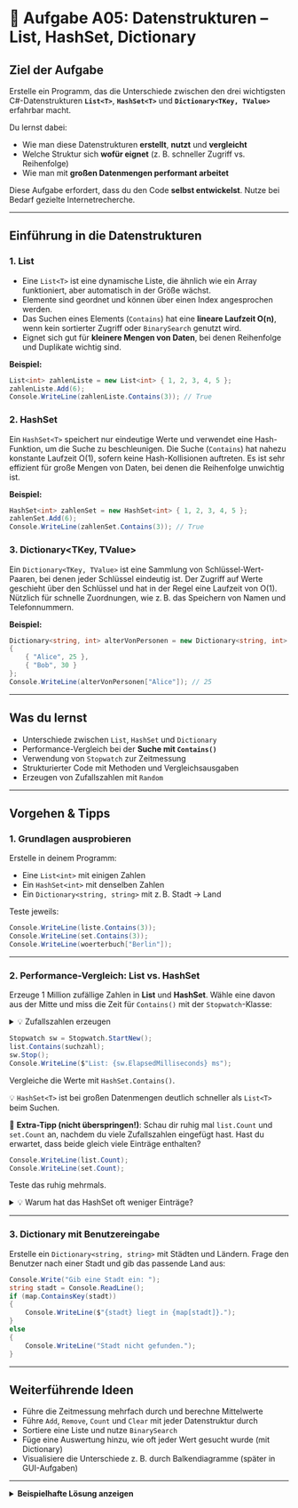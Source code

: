# 🔵 Aufgabe A05: Datenstrukturen – List, HashSet, Dictionary

## Ziel der Aufgabe

Erstelle ein Programm, das die Unterschiede zwischen den drei wichtigsten C#-Datenstrukturen **`List<T>`**, **`HashSet<T>`** und **`Dictionary<TKey, TValue>`** erfahrbar macht.

Du lernst dabei:

* Wie man diese Datenstrukturen **erstellt**, **nutzt** und **vergleicht**
* Welche Struktur sich **wofür eignet** (z. B. schneller Zugriff vs. Reihenfolge)
* Wie man mit **großen Datenmengen performant arbeitet**

Diese Aufgabe erfordert, dass du den Code **selbst entwickelst**. Nutze bei Bedarf gezielte Internetrecherche.

---

## Einführung in die Datenstrukturen

### **1. List<T>**

* Eine `List<T>` ist eine dynamische Liste, die ähnlich wie ein Array funktioniert, aber automatisch in der Größe wächst.
* Elemente sind geordnet und können über einen Index angesprochen werden.
* Das Suchen eines Elements (`Contains`) hat eine **lineare Laufzeit O(n)**, wenn kein sortierter Zugriff oder `BinarySearch` genutzt wird.
* Eignet sich gut für **kleinere Mengen von Daten**, bei denen Reihenfolge und Duplikate wichtig sind.

**Beispiel:**

```csharp
List<int> zahlenListe = new List<int> { 1, 2, 3, 4, 5 };
zahlenListe.Add(6);
Console.WriteLine(zahlenListe.Contains(3)); // True
```

### **2. HashSet<T>**

Ein `HashSet<T>` speichert nur eindeutige Werte und verwendet eine Hash-Funktion, um die Suche zu beschleunigen.
Die Suche (`Contains`) hat nahezu konstante Laufzeit O(1), sofern keine Hash-Kollisionen auftreten.
Es ist sehr effizient für große Mengen von Daten, bei denen die Reihenfolge unwichtig ist.

**Beispiel:**

```csharp
HashSet<int> zahlenSet = new HashSet<int> { 1, 2, 3, 4, 5 };
zahlenSet.Add(6);
Console.WriteLine(zahlenSet.Contains(3)); // True
```

### **3. Dictionary\<TKey, TValue>**

Ein `Dictionary<TKey, TValue>` ist eine Sammlung von Schlüssel-Wert-Paaren, bei denen jeder Schlüssel eindeutig ist.
Der Zugriff auf Werte geschieht über den Schlüssel und hat in der Regel eine Laufzeit von O(1).
Nützlich für schnelle Zuordnungen, wie z. B. das Speichern von Namen und Telefonnummern.

**Beispiel:**

```csharp
Dictionary<string, int> alterVonPersonen = new Dictionary<string, int>
{
    { "Alice", 25 },
    { "Bob", 30 }
};
Console.WriteLine(alterVonPersonen["Alice"]); // 25
```

---

## Was du lernst

* Unterschiede zwischen `List`, `HashSet` und `Dictionary`
* Performance-Vergleich bei der **Suche mit `Contains()`**
* Verwendung von `Stopwatch` zur Zeitmessung
* Strukturierter Code mit Methoden und Vergleichsausgaben
* Erzeugen von Zufallszahlen mit `Random`

---

## Vorgehen & Tipps

### 1. Grundlagen ausprobieren

Erstelle in deinem Programm:

* Eine `List<int>` mit einigen Zahlen
* Ein `HashSet<int>` mit denselben Zahlen
* Ein `Dictionary<string, string>` mit z. B. Stadt → Land

Teste jeweils:

```csharp
Console.WriteLine(liste.Contains(3));
Console.WriteLine(set.Contains(3));
Console.WriteLine(woerterbuch["Berlin"]);
```

---

### 2. Performance-Vergleich: List vs. HashSet

Erzeuge 1 Million zufällige Zahlen in **List** und **HashSet**. Wähle eine davon aus der Mitte und miss die Zeit für `Contains()` mit der `Stopwatch`-Klasse:

<details>
<summary>💡 Zufallszahlen erzeugen</summary>
Nutze `Random`, um Zufallszahlen zu generieren – z. B. für spätere Tests mit großen Datenmengen:

```csharp
Random zufall = new Random();
int zahl = zufall.Next(1, 100); // Zahl zwischen 1 und 99
```
</details>

```csharp
Stopwatch sw = Stopwatch.StartNew();
list.Contains(suchzahl);
sw.Stop();
Console.WriteLine($"List: {sw.ElapsedMilliseconds} ms");
```

Vergleiche die Werte mit `HashSet.Contains()`.

💡 `HashSet<T>` ist bei großen Datenmengen deutlich schneller als `List<T>` beim Suchen.

🤔 **Extra-Tipp (nicht überspringen!)**: Schau dir ruhig mal `list.Count` und `set.Count` an, nachdem du viele Zufallszahlen eingefügt hast. Hast du erwartet, dass beide gleich viele Einträge enthalten?

```csharp
Console.WriteLine(list.Count);
Console.WriteLine(set.Count);
```

Teste das ruhig mehrmals.

<details>
<summary>💡 Warum hat das HashSet oft weniger Einträge?</summary>
Weil ein `HashSet` keine doppelten Werte erlaubt! Wenn du z. B. denselben zufälligen Wert mehrmals erzeugst, wird er in der `List` mehrfach eingefügt – im `HashSet` jedoch **nur einmal gespeichert**. So entsteht automatisch eine Art Duplikat-Filter.
</details>

---

### 3. Dictionary mit Benutzereingabe

Erstelle ein `Dictionary<string, string>` mit Städten und Ländern. Frage den Benutzer nach einer Stadt und gib das passende Land aus:

```csharp
Console.Write("Gib eine Stadt ein: ");
string stadt = Console.ReadLine();
if (map.ContainsKey(stadt))
{
    Console.WriteLine($"{stadt} liegt in {map[stadt]}.");
}
else
{
    Console.WriteLine("Stadt nicht gefunden.");
}
```

---

## Weiterführende Ideen

* Führe die Zeitmessung mehrfach durch und berechne Mittelwerte
* Führe `Add`, `Remove`, `Count` und `Clear` mit jeder Datenstruktur durch
* Sortiere eine Liste und nutze `BinarySearch`
* Füge eine Auswertung hinzu, wie oft jeder Wert gesucht wurde (mit Dictionary)
* Visualisiere die Unterschiede z. B. durch Balkendiagramme (später in GUI-Aufgaben)

---

<details>
<summary><strong>Beispielhafte Lösung anzeigen</strong></summary>

```csharp
using System;
using System.Collections.Generic;
using System.Diagnostics;

class Program
{
    static void Main()
    {
        // 1. Strukturen testen
        List<int> zahlenListe = new List<int> { 1, 2, 3, 4, 5 };
        HashSet<int> zahlenSet = new HashSet<int> { 1, 2, 3, 4, 5 };
        Dictionary<string, string> stadtLand = new Dictionary<string, string>
        {
            { "Berlin", "Deutschland" },
            { "Paris", "Frankreich" },
            { "Madrid", "Spanien" }
        };

        Console.WriteLine(zahlenListe.Contains(3));
        Console.WriteLine(zahlenSet.Contains(3));
        Console.WriteLine(stadtLand["Berlin"]);

        // 2. Performance-Test
        List<int> listTest = new List<int>();
        HashSet<int> setTest = new HashSet<int>();
        Random rand = new Random();

        for (int i = 0; i < 1000000; i++)
        {
            int num = rand.Next(1, 2000000);
            listTest.Add(num);
            setTest.Add(num);
        }

        Console.WriteLine($"List Count: {listTest.Count}");
        Console.WriteLine($"HashSet Count: {setTest.Count}");

        int testZahl = listTest[500000];

        Stopwatch sw = Stopwatch.StartNew();
        listTest.Contains(testZahl);
        sw.Stop();
        Console.WriteLine($"List: {sw.ElapsedMilliseconds} ms");

        sw.Restart();
        setTest.Contains(testZahl);
        sw.Stop();
        Console.WriteLine($"HashSet: {sw.ElapsedMilliseconds} ms");

        // 3. Dictionary-Suche
        Console.Write("Gib eine Stadt ein: ");
        string eingabe = Console.ReadLine();
        if (stadtLand.ContainsKey(eingabe))
        {
            Console.WriteLine($"{eingabe} liegt in {stadtLand[eingabe]}.");
        }
        else
        {
            Console.WriteLine("Nicht gefunden.");
        }
    }
}
```

</details>
